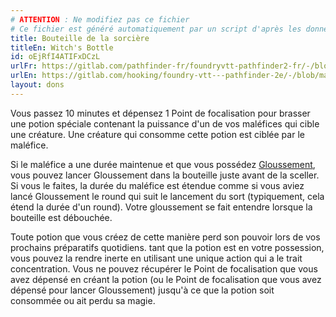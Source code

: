 ```yaml
---
# ATTENTION : Ne modifiez pas ce fichier
# Ce fichier est généré automatiquement par un script d'après les données du module Foundry VTT officiel et de sa traduction
title: Bouteille de la sorcière
titleEn: Witch's Bottle
id: oEjRfI4ATIFxDCzL
urlFr: https://gitlab.com/pathfinder-fr/foundryvtt-pathfinder2-fr/-/blob/master/data/feats/oEjRfI4ATIFxDCzL.htm
urlEn: https://gitlab.com/hooking/foundry-vtt---pathfinder-2e/-/blob/master/packs/data/feats.db/witch-s-bottle.json
layout: dons
---
```

Vous passez 10 minutes et dépensez 1 Point de focalisation pour brasser une potion spéciale contenant la puissance d'un de vos maléfices qui cible une créature. Une créature qui consomme cette potion est ciblée par le maléfice.

Si le maléfice a une durée maintenue et que vous possédez [Gloussement](../sorts/gloussement.html), vous pouvez lancer Gloussement dans la bouteille juste avant de la sceller. Si vous le faites, la durée du maléfice est étendue comme si vous aviez lancé Gloussement le round qui suit le lancement du sort (typiquement, cela étend la durée d'un round). Votre gloussement se fait entendre lorsque la bouteille est débouchée.

Toute potion que vous créez de cette manière perd son pouvoir lors de vos prochains préparatifs quotidiens. tant que la potion est en votre possession, vous pouvez la rendre inerte en utilisant une unique action qui a le trait concentration. Vous ne pouvez récupérer le Point de focalisation que vous avez dépensé en créant la potion (ou le Point de focalisation que vous avez dépensé pour lancer Gloussement) jusqu'à ce que la potion soit consommée ou ait perdu sa magie.
